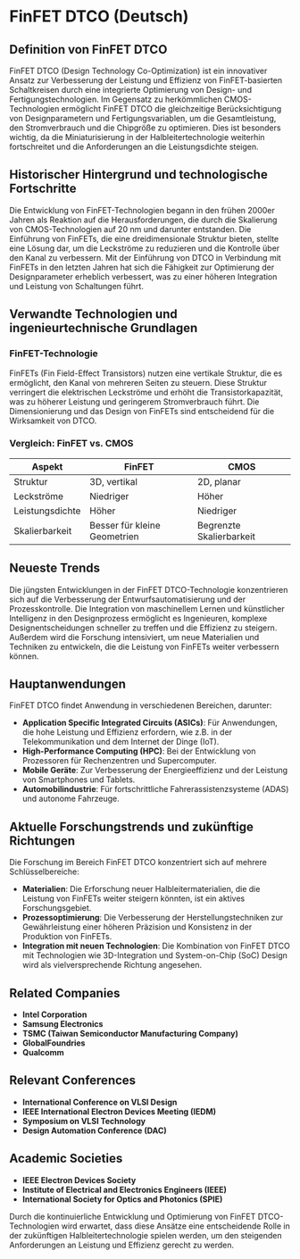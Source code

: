 # FinFET DTCO (Deutsch)

## Definition von FinFET DTCO

FinFET DTCO (Design Technology Co-Optimization) ist ein innovativer Ansatz zur Verbesserung der Leistung und Effizienz von FinFET-basierten Schaltkreisen durch eine integrierte Optimierung von Design- und Fertigungstechnologien. Im Gegensatz zu herkömmlichen CMOS-Technologien ermöglicht FinFET DTCO die gleichzeitige Berücksichtigung von Designparametern und Fertigungsvariablen, um die Gesamtleistung, den Stromverbrauch und die Chipgröße zu optimieren. Dies ist besonders wichtig, da die Miniaturisierung in der Halbleitertechnologie weiterhin fortschreitet und die Anforderungen an die Leistungsdichte steigen.

## Historischer Hintergrund und technologische Fortschritte

Die Entwicklung von FinFET-Technologien begann in den frühen 2000er Jahren als Reaktion auf die Herausforderungen, die durch die Skalierung von CMOS-Technologien auf 20 nm und darunter entstanden. Die Einführung von FinFETs, die eine dreidimensionale Struktur bieten, stellte eine Lösung dar, um die Leckströme zu reduzieren und die Kontrolle über den Kanal zu verbessern. Mit der Einführung von DTCO in Verbindung mit FinFETs in den letzten Jahren hat sich die Fähigkeit zur Optimierung der Designparameter erheblich verbessert, was zu einer höheren Integration und Leistung von Schaltungen führt.

## Verwandte Technologien und ingenieurtechnische Grundlagen

### FinFET-Technologie

FinFETs (Fin Field-Effect Transistors) nutzen eine vertikale Struktur, die es ermöglicht, den Kanal von mehreren Seiten zu steuern. Diese Struktur verringert die elektrischen Leckströme und erhöht die Transistorkapazität, was zu höherer Leistung und geringerem Stromverbrauch führt. Die Dimensionierung und das Design von FinFETs sind entscheidend für die Wirksamkeit von DTCO.

### Vergleich: FinFET vs. CMOS

| **Aspekt**          | **FinFET**                    | **CMOS**                      |
|---------------------|-------------------------------|-------------------------------|
| Struktur            | 3D, vertikal                  | 2D, planar                     |
| Leckströme          | Niedriger                     | Höher                         |
| Leistungsdichte     | Höher                         | Niedriger                     |
| Skalierbarkeit      | Besser für kleine Geometrien  | Begrenzte Skalierbarkeit      |

## Neueste Trends

Die jüngsten Entwicklungen in der FinFET DTCO-Technologie konzentrieren sich auf die Verbesserung der Entwurfsautomatisierung und der Prozesskontrolle. Die Integration von maschinellem Lernen und künstlicher Intelligenz in den Designprozess ermöglicht es Ingenieuren, komplexe Designentscheidungen schneller zu treffen und die Effizienz zu steigern. Außerdem wird die Forschung intensiviert, um neue Materialien und Techniken zu entwickeln, die die Leistung von FinFETs weiter verbessern können.

## Hauptanwendungen

FinFET DTCO findet Anwendung in verschiedenen Bereichen, darunter:

- **Application Specific Integrated Circuits (ASICs)**: Für Anwendungen, die hohe Leistung und Effizienz erfordern, wie z.B. in der Telekommunikation und dem Internet der Dinge (IoT).
- **High-Performance Computing (HPC)**: Bei der Entwicklung von Prozessoren für Rechenzentren und Supercomputer.
- **Mobile Geräte**: Zur Verbesserung der Energieeffizienz und der Leistung von Smartphones und Tablets.
- **Automobilindustrie**: Für fortschrittliche Fahrerassistenzsysteme (ADAS) und autonome Fahrzeuge.

## Aktuelle Forschungstrends und zukünftige Richtungen

Die Forschung im Bereich FinFET DTCO konzentriert sich auf mehrere Schlüsselbereiche:

- **Materialien**: Die Erforschung neuer Halbleitermaterialien, die die Leistung von FinFETs weiter steigern könnten, ist ein aktives Forschungsgebiet.
- **Prozessoptimierung**: Die Verbesserung der Herstellungstechniken zur Gewährleistung einer höheren Präzision und Konsistenz in der Produktion von FinFETs.
- **Integration mit neuen Technologien**: Die Kombination von FinFET DTCO mit Technologien wie 3D-Integration und System-on-Chip (SoC) Design wird als vielversprechende Richtung angesehen.

## Related Companies

- **Intel Corporation**
- **Samsung Electronics**
- **TSMC (Taiwan Semiconductor Manufacturing Company)**
- **GlobalFoundries**
- **Qualcomm**

## Relevant Conferences

- **International Conference on VLSI Design**
- **IEEE International Electron Devices Meeting (IEDM)**
- **Symposium on VLSI Technology**
- **Design Automation Conference (DAC)**

## Academic Societies

- **IEEE Electron Devices Society**
- **Institute of Electrical and Electronics Engineers (IEEE)**
- **International Society for Optics and Photonics (SPIE)**

Durch die kontinuierliche Entwicklung und Optimierung von FinFET DTCO-Technologien wird erwartet, dass diese Ansätze eine entscheidende Rolle in der zukünftigen Halbleitertechnologie spielen werden, um den steigenden Anforderungen an Leistung und Effizienz gerecht zu werden.